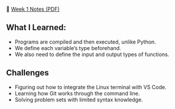 📄 [Week 1 Notes (PDF)](./week01_notes.pdf)

## What I Learned:
* Programs are compiled and then executed, unlike Python.
* We define each variable’s type beforehand.
* We also need to define the input and output types of functions.

## Challenges
* Figuring out how to integrate the Linux terminal with VS Code.
* Learning how Git works through the command line.
* Solving problem sets with limited syntax knowledge.